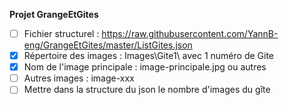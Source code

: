 **Projet GrangeEtGites**

- [ ] Fichier structurel :
https://raw.githubusercontent.com/YannB-eng/GrangeEtGites/master/ListGites.json
- [X] Répertoire des images : Images\Gite1\ avec 1 numéro de Gite
- [X] Nom de l'image principale : image-principale.jpg ou autres
- [ ] Autres images : image-xxx
- [ ] Mettre dans la structure du json le nombre d'images du gîte
